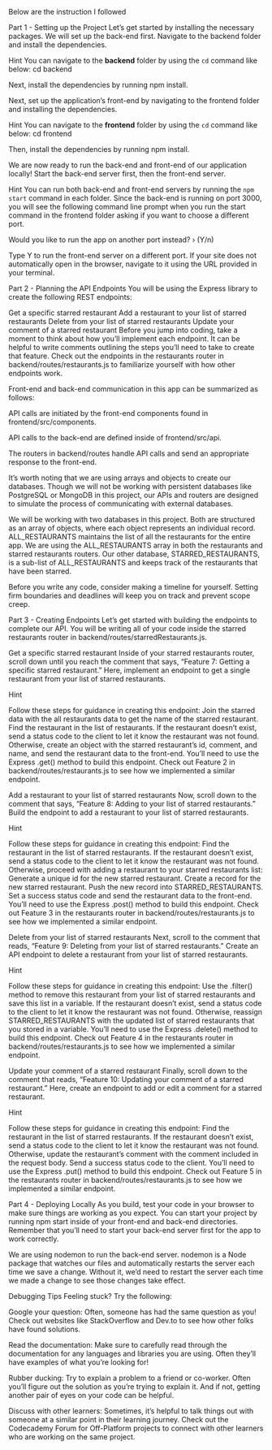 Below are the instruction I followed

Part 1 - Setting up the Project
Let’s get started by installing the necessary packages. We will set up the back-end first. Navigate to the backend folder and install the dependencies.

Hint
You can navigate to the **backend** folder by using the `cd` command like below:
cd backend

Next, install the dependencies by running npm install.


Next, set up the application’s front-end by navigating to the frontend folder and installing the dependencies.

Hint
You can navigate to the **frontend** folder by using the `cd` command like below:
cd frontend

Then, install the dependencies by running npm install.


We are now ready to run the back-end and front-end of our application locally! Start the back-end server first, then the front-end server.

Hint
You can run both back-end and front-end servers by running the `npm start` command in each folder.
Since the back-end is running on port 3000, you will see the following command line prompt when you run the start command in the frontend folder asking if you want to choose a different port.

Would you like to run the app on another port instead? › (Y/n)

Type Y to run the front-end server on a different port. If your site does not automatically open in the browser, navigate to it using the URL provided in your terminal.


Part 2 - Planning the API Endpoints
You will be using the Express library to create the following REST endpoints:

Get a specific starred restaurant
Add a restaurant to your list of starred restaurants
Delete from your list of starred restaurants
Update your comment of a starred restaurant
Before you jump into coding, take a moment to think about how you’ll implement each endpoint. It can be helpful to write comments outlining the steps you’ll need to take to create that feature. Check out the endpoints in the restaurants router in backend/routes/restaurants.js to familiarize yourself with how other endpoints work.

Front-end and back-end communication in this app can be summarized as follows:

API calls are initiated by the front-end components found in frontend/src/components.

API calls to the back-end are defined inside of frontend/src/api.

The routers in backend/routes handle API calls and send an appropriate response to the front-end.

It’s worth noting that we are using arrays and objects to create our databases. Though we will not be working with persistent databases like PostgreSQL or MongoDB in this project, our APIs and routers are designed to simulate the process of communicating with external databases.

We will be working with two databases in this project. Both are structured as an array of objects, where each object represents an individual record. ALL_RESTAURANTS maintains the list of all the restaurants for the entire app. We are using the ALL_RESTAURANTS array in both the restaurants and starred restaurants routers. Our other database, STARRED_RESTAURANTS, is a sub-list of ALL_RESTAURANTS and keeps track of the restaurants that have been starred.

Before you write any code, consider making a timeline for yourself. Setting firm boundaries and deadlines will keep you on track and prevent scope creep.

Part 3 - Creating Endpoints
Let’s get started with building the endpoints to complete our API. You will be writing all of your code inside the starred restaurants router in backend/routes/starredRestaurants.js.

Get a specific starred restaurant
Inside of your starred restaurants router, scroll down until you reach the comment that says, “Feature 7: Getting a specific starred restaurant.” Here, implement an endpoint to get a single restaurant from your list of starred restaurants.

Hint

Follow these steps for guidance in creating this endpoint:
Join the starred data with the all restaurants data to get the name of the starred restaurant.
Find the restaurant in the list of restaurants.
If the restaurant doesn’t exist, send a status code to the client to let it know the restaurant was not found.
Otherwise, create an object with the starred restaurant’s id, comment, and name, and send the restaurant data to the front-end.
You’ll need to use the Express .get() method to build this endpoint. Check out Feature 2 in backend/routes/restaurants.js to see how we implemented a similar endpoint.

Add a restaurant to your list of starred restaurants
Now, scroll down to the comment that says, “Feature 8: Adding to your list of starred restaurants.” Build the endpoint to add a restaurant to your list of starred restaurants.

Hint

Follow these steps for guidance in creating this endpoint:
Find the restaurant in the list of starred restaurants.
If the restaurant doesn’t exist, send a status code to the client to let it know the restaurant was not found.
Otherwise, proceed with adding a restaurant to your starred restaurants list:
Generate a unique id for the new starred restaurant.
Create a record for the new starred restaurant.
Push the new record into STARRED_RESTAURANTS.
Set a success status code and send the restaurant data to the front-end.
You’ll need to use the Express .post() method to build this endpoint. Check out Feature 3 in the restaurants router in backend/routes/restaurants.js to see how we implemented a similar endpoint.

Delete from your list of starred restaurants
Next, scroll to the comment that reads, “Feature 9: Deleting from your list of starred restaurants.” Create an API endpoint to delete a restaurant from your list of starred restaurants.

Hint

Follow these steps for guidance in creating this endpoint:
Use the .filter() method to remove this restaurant from your list of starred restaurants and save this list in a variable.
If the restaurant doesn’t exist, send a status code to the client to let it know the restaurant was not found.
Otherwise, reassign STARRED_RESTAURANTS with the updated list of starred restaurants that you stored in a variable.
You’ll need to use the Express .delete() method to build this endpoint. Check out Feature 4 in the restaurants router in backend/routes/restaurants.js to see how we implemented a similar endpoint.

Update your comment of a starred restaurant
Finally, scroll down to the comment that reads, “Feature 10: Updating your comment of a starred restaurant.” Here, create an endpoint to add or edit a comment for a starred restaurant.

Hint

Follow these steps for guidance in creating this endpoint:
Find the restaurant in the list of starred restaurants.
If the restaurant doesn’t exist, send a status code to the client to let it know the restaurant was not found.
Otherwise, update the restaurant’s comment with the comment included in the request body.
Send a success status code to the client.
You’ll need to use the Express .put() method to build this endpoint. Check out Feature 5 in the restaurants router in backend/routes/restaurants.js to see how we implemented a similar endpoint.

Part 4 - Deploying Locally
As you build, test your code in your browser to make sure things are working as you expect. You can start your project by running npm start inside of your front-end and back-end directories. Remember that you’ll need to start your back-end server first for the app to work correctly.

We are using nodemon to run the back-end server. nodemon is a Node package that watches our files and automatically restarts the server each time we save a change. Without it, we’d need to restart the server each time we made a change to see those changes take effect.

Debugging Tips
Feeling stuck? Try the following:

Google your question: Often, someone has had the same question as you! Check out websites like StackOverflow and Dev.to to see how other folks have found solutions.

Read the documentation: Make sure to carefully read through the documentation for any languages and libraries you are using. Often they’ll have examples of what you’re looking for!

Rubber ducking: Try to explain a problem to a friend or co-worker. Often you’ll figure out the solution as you’re trying to explain it. And if not, getting another pair of eyes on your code can be helpful.

Discuss with other learners: Sometimes, it’s helpful to talk things out with someone at a similar point in their learning journey. Check out the Codecademy Forum for Off-Platform projects to connect with other learners who are working on the same project.